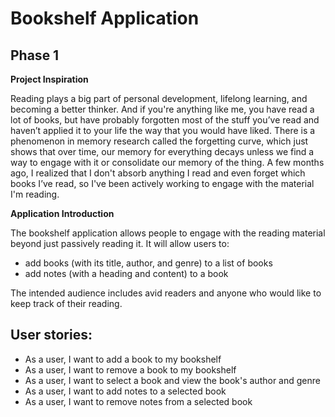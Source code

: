 # Bookshelf Application

## Phase 1

**Project Inspiration**

Reading plays a big part of personal development, lifelong learning, and becoming a better thinker. 
And if you're anything like me, you have read a lot of books, but have probably forgotten most of the stuff you’ve read 
and haven’t applied it to your life the way that you would have liked. There is a phenomenon in memory research called 
the forgetting curve, which just shows that over time, our memory for everything decays unless we find a way to engage 
with it or consolidate our memory of the thing. A few months ago, I realized that I don't absorb anything I read and 
even forget which books I’ve read, so I've been actively working to engage with the material I'm reading.

**Application Introduction**

The bookshelf application allows people to engage with the reading material beyond just passively reading it. It will
allow users to:
- add books (with its title, author, and genre) to a list of books
- add notes (with a heading and content) to a book

The intended audience includes avid readers and anyone who would like to keep track of their reading.

## User stories:
- As a user, I want to add a book to my bookshelf
- As a user, I want to remove a book to my bookshelf
- As a user, I want to select a book and view the book's author and genre
- As a user, I want to add notes to a selected book
- As a user, I want to remove notes from a selected book
